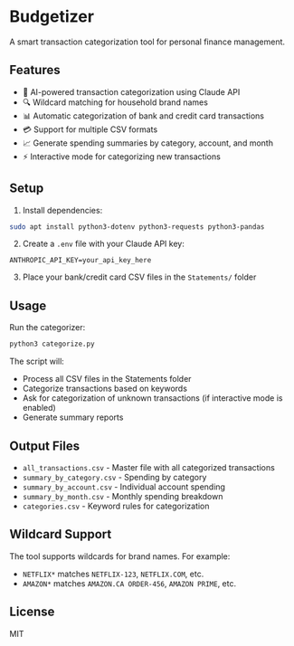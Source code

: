 # Budgetizer

A smart transaction categorization tool for personal finance management.

## Features

- 🤖 AI-powered transaction categorization using Claude API
- 🔍 Wildcard matching for household brand names
- 📊 Automatic categorization of bank and credit card transactions
- 💳 Support for multiple CSV formats
- 📈 Generate spending summaries by category, account, and month
- ⚡ Interactive mode for categorizing new transactions

## Setup

1. Install dependencies:
```bash
sudo apt install python3-dotenv python3-requests python3-pandas
```

2. Create a `.env` file with your Claude API key:
```
ANTHROPIC_API_KEY=your_api_key_here
```

3. Place your bank/credit card CSV files in the `Statements/` folder

## Usage

Run the categorizer:
```bash
python3 categorize.py
```

The script will:
- Process all CSV files in the Statements folder
- Categorize transactions based on keywords
- Ask for categorization of unknown transactions (if interactive mode is enabled)
- Generate summary reports

## Output Files

- `all_transactions.csv` - Master file with all categorized transactions
- `summary_by_category.csv` - Spending by category
- `summary_by_account.csv` - Individual account spending
- `summary_by_month.csv` - Monthly spending breakdown
- `categories.csv` - Keyword rules for categorization

## Wildcard Support

The tool supports wildcards for brand names. For example:
- `NETFLIX*` matches `NETFLIX-123`, `NETFLIX.COM`, etc.
- `AMAZON*` matches `AMAZON.CA ORDER-456`, `AMAZON PRIME`, etc.

## License

MIT